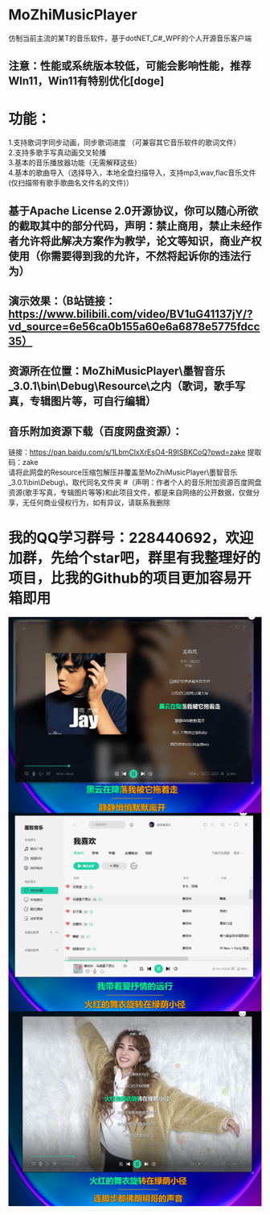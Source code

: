 # MoZhiMusicPlayer
仿制当前主流的某T的音乐软件，基于dotNET_C#_WPF的个人开源音乐客户端  
## 注意：性能或系统版本较低，可能会影响性能，推荐WIn11，Win11有特别优化[doge]
# 功能：
  1.支持歌词字同步动画，同步歌词进度 （可兼容其它音乐软件的歌词文件）  
  2.支持多歌手写真动画交叉轮播  
  3.基本的音乐播放器功能（无需解释这些）  
  4.基本的歌曲导入（选择导入，本地全盘扫描导入，支持mp3,wav,flac音乐文件(仅扫描带有歌手歌曲名文件名的文件)）  
## 基于Apache License 2.0开源协议，你可以随心所欲的截取其中的部分代码，声明：禁止商用，禁止未经作者允许将此解决方案作为教学，论文等知识，商业产权使用（你需要得到我的允许，不然将起诉你的违法行为）
## 演示效果：（B站链接：https://www.bilibili.com/video/BV1uG41137jY/?vd_source=6e56ca0b155a60e6a6878e5775fdcc35）
## 资源所在位置：MoZhiMusicPlayer\墨智音乐_3.0.1\bin\Debug\Resource\之内（歌词，歌手写真，专辑图片等，可自行编辑）
## 音乐附加资源下载（百度网盘资源）：
  链接：https://pan.baidu.com/s/1LbmClxXrEsO4-R9ISBKCoQ?pwd=zake 提取码：zake  
  请将此网盘的Resource压缩包解压并覆盖至MoZhiMusicPlayer\墨智音乐_3.0.1\bin\Debug\，取代同名文件夹
#（声明：作者个人的音乐附加资源百度网盘资源(歌手写真，专辑图片等等)和此项目文件，都是来自网络的公开数据，仅做分享，无任何商业侵权行为，如有异议，请联系我删除
# 我的QQ学习群号：228440692，欢迎加群，先给个star吧，群里有我整理好的项目，比我的Github的项目更加容易开箱即用
<img src="doc/3.png" align="center" width="660">
<img src="doc/2.png" align="center" width="660">
<img src="doc/1.png" align="center" width="660">
